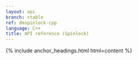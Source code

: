 ```yaml
---
layout: api
branch: stable
ref: dmspinlock-cpp
language: C++
title: API reference (Spinlock)
---
```

{% include anchor_headings.html html=content %}